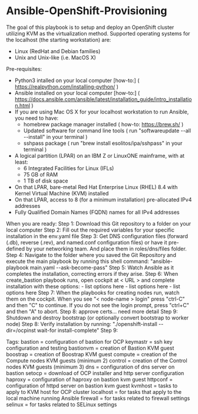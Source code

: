 # Ansible-OpenShift-Provisioning

The goal of this playbook is to setup and deploy an OpenShift cluster utilizing KVM as the virtualization method.
Supported operating systems for the localhost (the starting workstation) are: 
* Linux (RedHat and Debian families)
* Unix and Unix-like (i.e. MacOS X)

Pre-requisites:
- Python3 intalled on your local computer [how-to:] ( https://realpython.com/installing-python/ )
- Ansible installed on your local computer  [how-to:] ( https://docs.ansible.com/ansible/latest/installation_guide/intro_installation.html )
- If you are using Mac OS X for your localhost workstation to run Ansible, you need to have: 
    - homebrew package manager installed ( how-to: https://brew.sh/ )
    - Updated software for command line tools ( run "softwareupdate --all --install" in your terminal )
    - sshpass package ( run "brew install esolitos/ipa/sshpass" in your terminal )
- A logical partition (LPAR) on an IBM Z or LinuxONE mainframe, with at least:
    - 6 Integrated Facilities for Linux (IFLs)
    - 75 GB of RAM
    - 1 TB of disk space
- On that LPAR, bare-metal Red Hat Enterprise Linux (RHEL) 8.4 with Kernel Virtual Machine (KVM) installed
- On that LPAR, access to 8 (for a minimum installation) pre-allocated IPv4 addresses
- Fully Qualified Domain Names (FQDN) names for all IPv4 addresses

When you are ready:
Step 1: Download this Git repository to a folder on your local computer
Step 2: Fill out the required variables for your specific installation in the env.yaml file
Step 3: Get DNS configuration files (forward (.db), reverse (.rev), and named.conf configuration files) or have it pre-defined by your networking team. And place them in roles/dns/files folder.
Step 4: Navigate to the folder where you saved the Git Repository and execute the main playbook by running this shell command:
        "ansible-playbook main.yaml --ask-become-pass"
Step 5: Watch Ansible as it completes the installation, correcting errors if they arise.
Step 6: When create_bastion playbook runs, open cockpit at < URL > and complete installation with these options:
        - list options here
        - list options here
        - list options here
Step 7: When the playbooks for creating nodes run, watch them on the cockpit. When you see "< node-name > login" press "ctrl-C" and then "C" to continue. If you do not see the login prompt, press "ctrl+C" and then "A" to abort.
Step 8: approve certs... need more detail
Step 9: Shutdown and destroy bootstrap (or optionally convert bootstrap to worker node)
Step 8: Verify installation by running:
        "./openshift-install --dir=/ocpinst wait-for install-complete"
Step 9: 

Tags:
bastion = configuration of bastion for OCP
keymastr = ssh key configuration and testing
bastionvm = creation of Bastion KVM guest
boostrap = creation of Boostrap KVM guest
compute = creation of the Compute nodes KVM guests (minimum 2)
control = creation of the Control nodes KVM guests (minimum 3)
dns = configuration of dns server on bastion
setocp = download of OCP installer and http server configuration
haproxy = configuration of haproxy on bastion kvm guest
httpconf = configuration of httpd server on bastion kvm guest
kvmhost = tasks to apply to KVM host for OCP cluster
localhost = for tasks that apply to the local machine running Ansible
firewall = for tasks related to firewall settings
selinux = for tasks related to SELinux settings